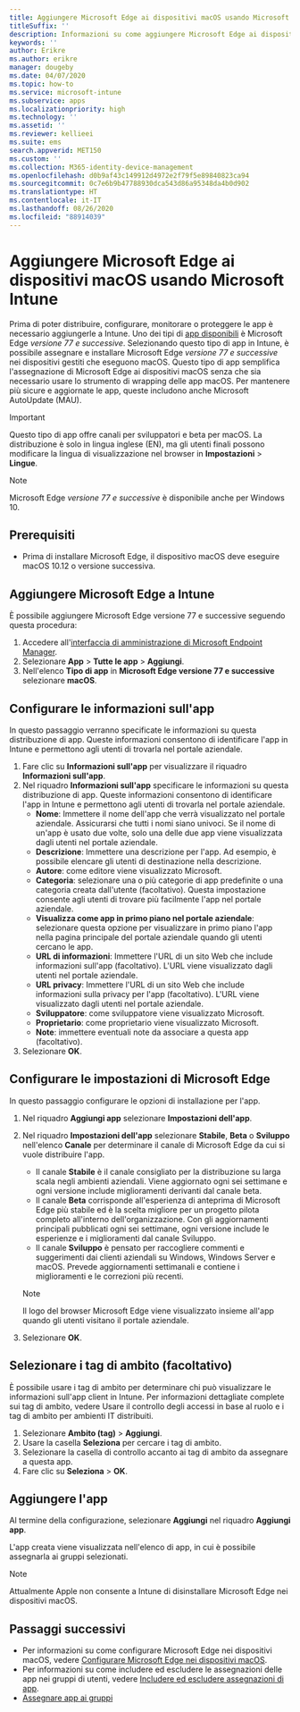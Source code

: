 ```yaml
---
title: Aggiungere Microsoft Edge ai dispositivi macOS usando Microsoft Intune
titleSuffix: ''
description: Informazioni su come aggiungere Microsoft Edge ai dispositivi macOS usando Microsoft Intune.
keywords: ''
author: Erikre
ms.author: erikre
manager: dougeby
ms.date: 04/07/2020
ms.topic: how-to
ms.service: microsoft-intune
ms.subservice: apps
ms.localizationpriority: high
ms.technology: ''
ms.assetid: ''
ms.reviewer: kellieei
ms.suite: ems
search.appverid: MET150
ms.custom: ''
ms.collection: M365-identity-device-management
ms.openlocfilehash: d0b9af43c149912d4972e2f79f5e89840823ca94
ms.sourcegitcommit: 0c7e6b9b47788930dca543d86a95348da4b0d902
ms.translationtype: HT
ms.contentlocale: it-IT
ms.lasthandoff: 08/26/2020
ms.locfileid: "88914039"
---
```

# <a name="add-microsoft-edge-to-macos-devices-using-microsoft-intune"></a>Aggiungere Microsoft Edge ai dispositivi macOS usando Microsoft Intune

Prima di poter distribuire, configurare, monitorare o proteggere le app è necessario aggiungerle a Intune. Uno dei tipi di [app disponibili](apps-add.md#app-types-in-microsoft-intune) è Microsoft Edge *versione 77 e successive*. Selezionando questo tipo di app in Intune, è possibile assegnare e installare Microsoft Edge *versione 77 e successive* nei dispositivi gestiti che eseguono macOS. Questo tipo di app semplifica l'assegnazione di Microsoft Edge ai dispositivi macOS senza che sia necessario usare lo strumento di wrapping delle app macOS. Per mantenere più sicure e aggiornate le app, queste includono anche Microsoft AutoUpdate (MAU).

> [!IMPORTANT]
> Questo tipo di app offre canali per sviluppatori e beta per macOS. La distribuzione è solo in lingua inglese (EN), ma gli utenti finali possono modificare la lingua di visualizzazione nel browser in **Impostazioni** > **Lingue**. 

> [!NOTE]
> Microsoft Edge *versione 77 e successive* è disponibile anche per Windows 10.

## <a name="prerequisites"></a>Prerequisiti

- Prima di installare Microsoft Edge, il dispositivo macOS deve eseguire macOS 10.12 o versione successiva.

## <a name="add-microsoft-edge-to-intune"></a>Aggiungere Microsoft Edge a Intune

È possibile aggiungere Microsoft Edge versione 77 e successive seguendo questa procedura:

1. Accedere all'[interfaccia di amministrazione di Microsoft Endpoint Manager](https://go.microsoft.com/fwlink/?linkid=2109431).
2. Selezionare **App** > **Tutte le app** > **Aggiungi**.
3. Nell'elenco **Tipo di app** in **Microsoft Edge versione 77 e successive** selezionare **macOS**.

## <a name="configure-app-information"></a>Configurare le informazioni sull'app
In questo passaggio verranno specificate le informazioni su questa distribuzione di app. Queste informazioni consentono di identificare l'app in Intune e permettono agli utenti di trovarla nel portale aziendale.

1. Fare clic su **Informazioni sull'app** per visualizzare il riquadro **Informazioni sull'app**.
2. Nel riquadro **Informazioni sull'app** specificare le informazioni su questa distribuzione di app. Queste informazioni consentono di identificare l'app in Intune e permettono agli utenti di trovarla nel portale aziendale.
    - **Nome**: Immettere il nome dell'app che verrà visualizzato nel portale aziendale. Assicurarsi che tutti i nomi siano univoci. Se il nome di un'app è usato due volte, solo una delle due app viene visualizzata dagli utenti nel portale aziendale.
    - **Descrizione**: Immettere una descrizione per l'app. Ad esempio, è possibile elencare gli utenti di destinazione nella descrizione.
    - **Autore**: come editore viene visualizzato Microsoft.
    - **Categoria**: selezionare una o più categorie di app predefinite o una categoria creata dall'utente (facoltativo). Questa impostazione consente agli utenti di trovare più facilmente l'app nel portale aziendale.
    - **Visualizza come app in primo piano nel portale aziendale**: selezionare questa opzione per visualizzare in primo piano l'app nella pagina principale del portale aziendale quando gli utenti cercano le app.
    - **URL di informazioni**: Immettere l'URL di un sito Web che include informazioni sull'app (facoltativo). L'URL viene visualizzato dagli utenti nel portale aziendale.
    - **URL privacy**: Immettere l'URL di un sito Web che include informazioni sulla privacy per l'app (facoltativo). L'URL viene visualizzato dagli utenti nel portale aziendale.
    - **Sviluppatore**: come sviluppatore viene visualizzato Microsoft.
    - **Proprietario**: come proprietario viene visualizzato Microsoft.
    - **Note**: immettere eventuali note da associare a questa app (facoltativo).
3. Selezionare **OK**.

## <a name="configure-microsoft-edge-settings"></a>Configurare le impostazioni di Microsoft Edge
In questo passaggio configurare le opzioni di installazione per l'app.

1. Nel riquadro **Aggiungi app** selezionare **Impostazioni dell'app**.
2. Nel riquadro **Impostazioni dell'app** selezionare **Stabile**, **Beta** o **Sviluppo** nell'elenco **Canale** per determinare il canale di Microsoft Edge da cui si vuole distribuire l'app.

    - Il canale **Stabile** è il canale consigliato per la distribuzione su larga scala negli ambienti aziendali. Viene aggiornato ogni sei settimane e ogni versione include miglioramenti derivanti dal canale beta.
    - Il canale **Beta** corrisponde all'esperienza di anteprima di Microsoft Edge più stabile ed è la scelta migliore per un progetto pilota completo all'interno dell'organizzazione. Con gli aggiornamenti principali pubblicati ogni sei settimane, ogni versione include le esperienze e i miglioramenti dal canale Sviluppo.
    - Il canale **Sviluppo** è pensato per raccogliere commenti e suggerimenti dai clienti aziendali su Windows, Windows Server e macOS. Prevede aggiornamenti settimanali e contiene i miglioramenti e le correzioni più recenti.

    > [!NOTE]
    > Il logo del browser Microsoft Edge viene visualizzato insieme all'app quando gli utenti visitano il portale aziendale.

3.    Selezionare **OK**.

## <a name="select-scope-tags-optional"></a>Selezionare i tag di ambito (facoltativo)
È possibile usare i tag di ambito per determinare chi può visualizzare le informazioni sull'app client in Intune. Per informazioni dettagliate complete sui tag di ambito, vedere Usare il controllo degli accessi in base al ruolo e i tag di ambito per ambienti IT distribuiti.
1.    Selezionare **Ambito (tag)**  > **Aggiungi**.
2.    Usare la casella **Seleziona** per cercare i tag di ambito.
3.    Selezionare la casella di controllo accanto ai tag di ambito da assegnare a questa app.
4.    Fare clic su **Seleziona** > **OK**.

## <a name="add-the-app"></a>Aggiungere l'app
Al termine della configurazione, selezionare **Aggiungi** nel riquadro **Aggiungi app**. 

L'app creata viene visualizzata nell'elenco di app, in cui è possibile assegnarla ai gruppi selezionati. 

> [!NOTE]
> Attualmente Apple non consente a Intune di disinstallare Microsoft Edge nei dispositivi macOS.

## <a name="next-steps"></a>Passaggi successivi
- Per informazioni su come configurare Microsoft Edge nei dispositivi macOS, vedere [Configurare Microsoft Edge nei dispositivi macOS](/deployedge/configure-microsoft-edge-on-mac).
- Per informazioni su come includere ed escludere le assegnazioni delle app nei gruppi di utenti, vedere [Includere ed escludere assegnazioni di app](apps-inc-exl-assignments.md).
- [Assegnare app ai gruppi](apps-deploy.md)